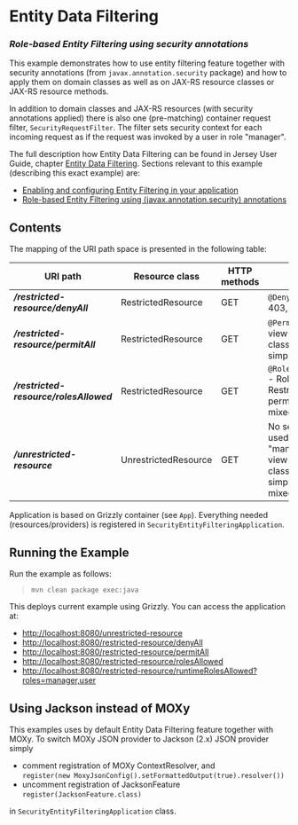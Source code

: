[//]: # " Copyright (c) 2015, 2018 Oracle and/or its affiliates. All rights reserved. "
[//]: # " "
[//]: # " This program and the accompanying materials are made available under the "
[//]: # " terms of the Eclipse Distribution License v. 1.0, which is available at "
[//]: # " http://www.eclipse.org/org/documents/edl-v10.php. "
[//]: # " "
[//]: # " SPDX-License-Identifier: BSD-3-Clause "

Entity Data Filtering
=====================

### *Role-based Entity Filtering using security annotations*

This example demonstrates how to use entity filtering feature together
with security annotations (from `javax.annotation.security` package) and
how to apply them on domain classes as well as on JAX-RS resource
classes or JAX-RS resource methods.

In addition to domain classes and JAX-RS resources (with security
annotations applied) there is also one (pre-matching) container request
filter, `SecurityRequestFilter`. The filter sets security context for
each incoming request as if the request was invoked by a user in role
"manager".

The full description how Entity Data Filtering can be found in Jersey
User Guide, chapter [Entity Data
Filtering](https://eclipse-ee4j.github.io/jersey.github.io/documentation/latest/entity-filtering.html).
Sections relevant to this example (describing this exact example) are:

-   [Enabling and configuring Entity Filtering in your
    application](https://eclipse-ee4j.github.io/jersey.github.io/documentation/latest/entity-filtering.html#d0e14229)
-   [Role-based Entity Filtering using (javax.annotation.security)
    annotations](https://eclipse-ee4j.github.io/jersey.github.io/documentation/latest/entity-filtering.html#ef.security.annotations)

Contents
--------

The mapping of the URI path space is presented in the following table:


URI path                                  | Resource class         | HTTP methods   | Notes
----------------------------------------- | ---------------------- | -------------- | ----------------------------------------------------------------------------------------------
**_/restricted-resource/denyAll_**        | RestrictedResource     | GET            | `@DenyAll` - returns HTTP 403, Forbidden response
**_/restricted-resource/permitAll_**      | RestrictedResource     | GET            | `@PermitAll` - Role-based view on RestrictedEntity class - permitAll, simpleField
**_/restricted-resource/rolesAllowed_**   | RestrictedResource     | GET            | `@RolesAllowed({"manager"})` - Role-based view on RestrictedEntity class - permitAll, simpleField, mixedField.managerField
**_/unrestricted-resource_**              | UnrestrictedResource   | GET            | No security annotation used, user in role "manager" - Role-based view on RestrictedEntity class - permitAll, simpleField, mixedField.managerField

Application is based on Grizzly container (see `App`). Everything needed
(resources/providers) is registered in
`SecurityEntityFilteringApplication`.

Running the Example
-------------------

Run the example as follows:

>     mvn clean package exec:java

This deploys current example using Grizzly. You can access the
application at:

-   <http://localhost:8080/unrestricted-resource>
-   <http://localhost:8080/restricted-resource/denyAll>
-   <http://localhost:8080/restricted-resource/permitAll>
-   <http://localhost:8080/restricted-resource/rolesAllowed>
-   <http://localhost:8080/restricted-resource/runtimeRolesAllowed?roles=manager,user>

Using Jackson instead of MOXy
-----------------------------

This examples uses by default Entity Data Filtering feature together
with MOXy. To switch MOXy JSON provider to Jackson (2.x) JSON provider
simply

-   comment registration of MOXy ContextResolver, and\
     `register(new MoxyJsonConfig().setFormattedOutput(true).resolver())`
-   uncomment registration of JacksonFeature\
     `register(JacksonFeature.class)`

in `SecurityEntityFilteringApplication` class.
